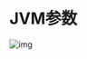 # JVM参数



![img](https://cdn.nlark.com/yuque/0/2022/png/2388408/1664354034571-5eda6e30-8fbe-4f72-8207-88d7115d1454.png)